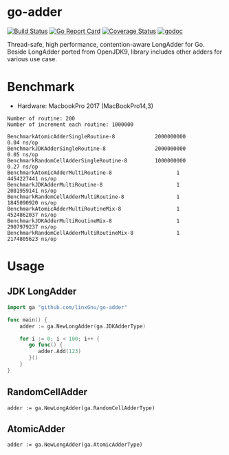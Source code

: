 # go-adder

[![Build Status](https://travis-ci.org/linxGnu/go-adder.svg?branch=master)](https://travis-ci.org/linxGnu/go-adder)
[![Go Report Card](https://goreportcard.com/badge/github.com/linxGnu/go-adder)](https://goreportcard.com/report/github.com/linxGnu/go-adder)
[![Coverage Status](https://coveralls.io/repos/github/linxGnu/go-adder/badge.svg?branch=master)](https://coveralls.io/github/linxGnu/go-adder?branch=master)
[![godoc](https://img.shields.io/badge/docs-GoDoc-green.svg)](https://godoc.org/github.com/linxGnu/go-adder)

Thread-safe, high performance, contention-aware LongAdder for Go. Beside LongAdder ported from OpenJDK9, library includes other adders for various use case.

# Benchmark

* Hardware: MacbookPro 2017 (MacBookPro14,3)

```
Number of routine: 200
Number of increment each routine: 1000000
```
```
BenchmarkAtomicAdderSingleRoutine-8             2000000000               0.04 ns/op
BenchmarkJDKAdderSingleRoutine-8                2000000000               0.05 ns/op
BenchmarkRandomCellAdderSingleRoutine-8         1000000000               0.27 ns/op
BenchmarkAtomicAdderMultiRoutine-8                     1        4454227441 ns/op
BenchmarkJDKAdderMultiRoutine-8                        1        2081959141 ns/op
BenchmarkRandomCellAdderMultiRoutine-8                 1        1845090920 ns/op
BenchmarkAtomicAdderMultiRoutineMix-8                  1        4524862037 ns/op
BenchmarkJDKAdderMultiRoutineMix-8                     1        2907979237 ns/op
BenchmarkRandomCellAdderMultiRoutineMix-8              1        2174805623 ns/op
```

# Usage

## JDK LongAdder

```go
import ga "github.com/linxGnu/go-adder"

func main() {
    adder := ga.NewLongAdder(ga.JDKAdderType)

    for i := 0; i < 100; i++ {
       go func() {
          adder.Add(123)
       }()
    }
}
```

## RandomCellAdder

```
adder := ga.NewLongAdder(ga.RandomCellAdderType)
```

## AtomicAdder

```
adder := ga.NewLongAdder(ga.AtomicAdderType)
```
